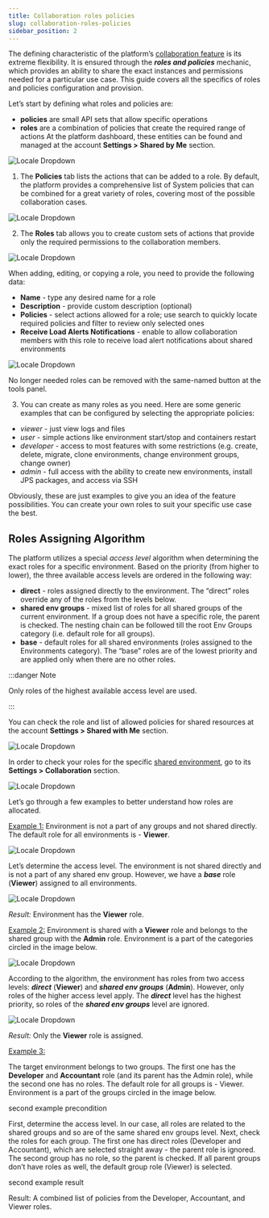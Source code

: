 ```yaml
---
title: Collaboration roles policies
slug: collaboration-roles-policies
sidebar_position: 2
---
```


The defining characteristic of the platform’s [collaboration feature](/docs/account-and-pricing/accounts-collaboration/collaboration-overview) is its extreme flexibility. It is ensured through the **_roles and policies_** mechanic, which provides an ability to share the exact instances and permissions needed for a particular use case. This guide covers all the specifics of roles and policies configuration and provision.

Let’s start by defining what roles and policies are:

- **policies** are small API sets that allow specific operations
- **roles** are a combination of policies that create the required range of actions
  At the platform dashboard, these entities can be found and managed at the account **Settings > Shared by Me** section.

<div style={{
    display:'flex',
    justifyContent: 'center',
    margin: '0 0 1rem 0'
}}>

![Locale Dropdown](./img/CollaborationRoles&Policies/01-account-settings-button.png)

</div>

1. The **Policies** tab lists the actions that can be added to a role. By default, the platform provides a comprehensive list of System policies that can be combined for a great variety of roles, covering most of the possible collaboration cases.

<div style={{
    display:'flex',
    justifyContent: 'center',
    margin: '0 0 1rem 0'
}}>

![Locale Dropdown](./img/CollaborationRoles&Policies/02-account-collaboration-policies.png)

</div>

2. The **Roles** tab allows you to create custom sets of actions that provide only the required permissions to the collaboration members.

<div style={{
    display:'flex',
    justifyContent: 'center',
    margin: '0 0 1rem 0'
}}>

![Locale Dropdown](./img/CollaborationRoles&Policies/03-account-collaboration-roles.png)

</div>

When adding, editing, or copying a role, you need to provide the following data:

- **Name** - type any desired name for a role
- **Description** - provide custom description (optional)
- **Policies** - select actions allowed for a role; use search to quickly locate required policies and filter to review only selected ones
- **Receive Load Alerts Notifications** - enable to allow collaboration members with this role to receive load alert notifications about shared environments

<div style={{
    display:'flex',
    justifyContent: 'center',
    margin: '0 0 1rem 0'
}}>

![Locale Dropdown](./img/CollaborationRoles&Policies/04-collaboration-add-role-dialog.png)

</div>

No longer needed roles can be removed with the same-named button at the tools panel.

3. You can create as many roles as you need. Here are some generic examples that can be configured by selecting the appropriate policies:

- _viewer_ - just view logs and files
- _user_ - simple actions like environment start/stop and containers restart
- _developer_ - access to most features with some restrictions (e.g. create, delete, migrate, clone environments, change environment groups, change owner)
- _admin_ - full access with the ability to create new environments, install JPS packages, and access via SSH

Obviously, these are just examples to give you an idea of the feature possibilities. You can create your own roles to suit your specific use case the best.

## Roles Assigning Algorithm

The platform utilizes a special _access level_ algorithm when determining the exact roles for a specific environment. Based on the priority (from higher to lower), the three available access levels are ordered in the following way:

- **direct** - roles assigned directly to the environment. The “direct” roles override any of the roles from the levels below.
- **shared env groups** - mixed list of roles for all shared groups of the current environment. If a group does not have a specific role, the parent is checked. The nesting chain can be followed till the root Env Groups category (i.e. default role for all groups).
- **base** - default roles for all shared environments (roles assigned to the Environments category). The “base” roles are of the lowest priority and are applied only when there are no other roles.

:::danger Note

Only roles of the highest available access level are used.

:::

You can check the role and list of allowed policies for shared resources at the account **Settings > Shared with Me** section.

<div style={{
    display:'flex',
    justifyContent: 'center',
    margin: '0 0 1rem 0'
}}>

![Locale Dropdown](./img/CollaborationRoles&Policies/05-collaboration-shared-with-me-tab.png)

</div>

In order to check your roles for the specific [shared environment](/docs/environment-management/share-environment), go to its **Settings > Collaboration** section.

<div style={{
    display:'flex',
    justifyContent: 'center',
    margin: '0 0 1rem 0'
}}>

![Locale Dropdown](./img/CollaborationRoles&Policies/06-environment-collaboration-settings.png)

</div>

Let’s go through a few examples to better understand how roles are allocated.

<u>Example 1:</u> Environment is not a part of any groups and not shared directly. The default role for all environments is - **Viewer**.

<div style={{
    display:'flex',
    justifyContent: 'center',
    margin: '0 0 1rem 0'
}}>

![Locale Dropdown](./img/CollaborationRoles&Policies/07-third-example-precondition.png)

</div>

Let’s determine the access level. The environment is not shared directly and is not a part of any shared env group. However, we have a **_base_** role (**Viewer**) assigned to all environments.

<div style={{
    display:'flex',
    justifyContent: 'center',
    margin: '0 0 1rem 0'
}}>

![Locale Dropdown](./img/CollaborationRoles&Policies/08-third-example-result.png)

</div>

_Result:_ Environment has the **Viewer** role.

<u>Example 2:</u> Environment is shared with a **Viewer** role and belongs to the shared group with the **Admin** role. Environment is a part of the categories circled in the image below.

<div style={{
    display:'flex',
    justifyContent: 'center',
    margin: '0 0 1rem 0'
}}>

![Locale Dropdown](./img/CollaborationRoles&Policies/09-first-example-precondition.png)

</div>

According to the algorithm, the environment has roles from two access levels: **_direct_** (**Viewer**) and **_shared env groups_** (**Admin**). However, only roles of the higher access level apply. The **_direct_** level has the highest priority, so roles of the **_shared env groups_** level are ignored.

<div style={{
    display:'flex',
    justifyContent: 'center',
    margin: '0 0 1rem 0'
}}>

![Locale Dropdown](./img/CollaborationRoles&Policies/10-first-example-result.png)

</div>

_Result:_ Only the **Viewer** role is assigned.

<u>Example 3:</u>

The target environment belongs to two groups. The first one has the **Developer** and **Accountant** role (and its parent has the Admin role), while the second one has no roles. The default role for all groups is - Viewer. Environment is a part of the groups circled in the image below.

second example precondition

First, determine the access level. In our case, all roles are related to the shared groups and so are of the same shared env groups level. Next, check the roles for each group. The first one has direct roles (Developer and Accountant), which are selected straight away - the parent role is ignored. The second group has no role, so the parent is checked. If all parent groups don’t have roles as well, the default group role (Viewer) is selected.

second example result

Result: A combined list of policies from the Developer, Accountant, and Viewer roles.
